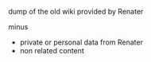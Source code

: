dump of the old wiki provided by Renater

minus

* private or personal data from Renater
* non related content


